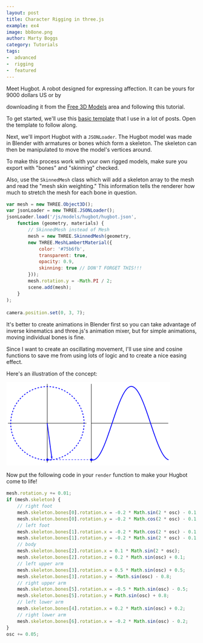 ```yaml
---
layout: post
title: Character Rigging in three.js
example: ex4
image: bb8one.png
author: Marty Boggs
category: Tutorials
tags:
-  advanced
-  rigging
-  featured
---
```

Meet Hugbot. A robot designed for expressing affection. It can be yours for 9000 dollars US or by
<!--more-->
downloading it from the [Free 3D Models](/models/hugbot) area and following this tutorial.

To get started, we'll use this <a href="/threejs-world-blank-template.html" download="threejs-world-{{page.example}}.html">basic template</a> that I use in a lot of posts. Open the template to follow along.

Next, we'll import Hugbot with a `JSONLoader`. The Hugbot model was made in Blender with armatures or bones which form a skeleton. The skeleton can then be manipulated to move the model's vertices around.

To make this process work with your own rigged models, make sure you export with "bones" and "skinning" checked.

Also, use the `SkinnedMesh` class which will add a skeleton array to the mesh and read the "mesh skin weighting." This information tells the renderer how much to stretch the mesh for each bone in question.

```javascript
var mesh = new THREE.Object3D();
var jsonLoader = new THREE.JSONLoader();
jsonLoader.load('/js/models/hugbot/hugbot.json',
	function (geometry, materials) {
		// SkinnedMesh instead of Mesh
		mesh = new THREE.SkinnedMesh(geometry,
		new THREE.MeshLambertMaterial({
			color: '#75b6fb',
			transparent: true,
			opacity: 0.9,
			skinning: true // DON'T FORGET THIS!!!
		}));
		mesh.rotation.y = -Math.PI / 2;
		scene.add(mesh);
	}
);

camera.position.set(0, 3, 7);
```

It's better to create animations in Blender first so you can take advantage of inverse kinematics and three.js's animation mixer, but for simple animations, moving individual bones is fine.

Since I want to create an oscillating movement, I'll use sine and cosine functions to save me from using lots of logic and to create a nice easing effect.

Here's an illustration of the concept:

<img src="/images/sine.gif">

Now put the following code in your `render` function to make your Hugbot come to life!

```javascript
mesh.rotation.y += 0.01;
if (mesh.skeleton) {
	// right foot
	mesh.skeleton.bones[0].rotation.x = -0.2 * Math.sin(2 * osc) - 0.1;
	mesh.skeleton.bones[0].rotation.y = -0.2 * Math.cos(2 * osc) - 0.1;
	// left foot
	mesh.skeleton.bones[1].rotation.x = -0.2 * Math.cos(2 * osc) - 0.1;
	mesh.skeleton.bones[1].rotation.y = -0.2 * Math.sin(2 * osc) - 0.1;
	// body
	mesh.skeleton.bones[2].rotation.x = 0.1 * Math.sin(2 * osc);
	mesh.skeleton.bones[2].rotation.z = 0.2 * Math.sin(osc) + 0.1;
	// left upper arm
	mesh.skeleton.bones[3].rotation.x = 0.5 * Math.sin(osc) + 0.5;
	mesh.skeleton.bones[3].rotation.y = -Math.sin(osc) - 0.8;
	// right upper arm
	mesh.skeleton.bones[5].rotation.x = -0.5 * Math.sin(osc) - 0.5;
	mesh.skeleton.bones[5].rotation.y = Math.sin(osc) + 0.8;
	// left lower arm
	mesh.skeleton.bones[4].rotation.x = 0.2 * Math.sin(osc) + 0.2;
	// right lower arm
	mesh.skeleton.bones[6].rotation.x = -0.2 * Math.sin(osc) - 0.2;
}
osc += 0.05;
```
